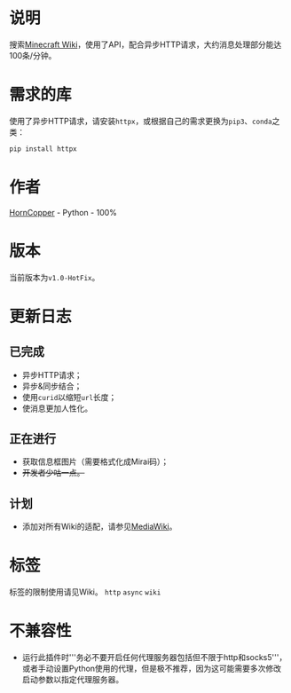 # 说明
搜索[Minecraft Wiki](https://minecraft.fandom.com/zh/wiki/Minecraft_Wiki)，使用了API，配合异步HTTP请求，大约消息处理部分能达100条/分钟。

# 需求的库
使用了异步HTTP请求，请安装```httpx```，或根据自己的需求更换为```pip3```、```conda```之类：
```bash
pip install httpx
```

# 作者
[HornCopper](https://github.com/HornCopper) - Python - 100%

# 版本
当前版本为```v1.0-HotFix```。

# 更新日志
## 已完成

* 异步HTTP请求；
* 异步&同步结合；
* 使用```curid```以缩短```url```长度；
* 使消息更加人性化。
## 正在进行

* 获取信息框图片（需要格式化成Mirai码）；
* ~~开发者少咕一点。~~

## 计划

* 添加对所有Wiki的适配，请参见[MediaWiki](https://mediawiki.org)。

# 标签
标签的限制使用请见Wiki。
```http``` ```async``` ```wiki```

# 不兼容性
* 运行此插件时'''务必不要开启任何代理服务器包括但不限于http和socks5'''，或者手动设置Python使用的代理，但是极不推荐，因为这可能需要多次修改启动参数以指定代理服务器。
